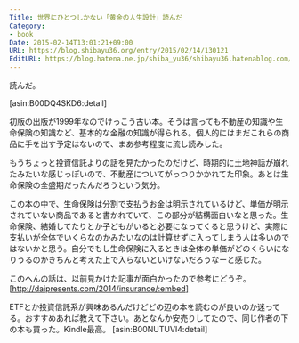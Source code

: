 ```yaml
---
Title: 世界にひとつしかない「黄金の人生設計」読んだ
Category:
- book
Date: 2015-02-14T13:01:21+09:00
URL: https://blog.shibayu36.org/entry/2015/02/14/130121
EditURL: https://blog.hatena.ne.jp/shiba_yu36/shibayu36.hatenablog.com/atom/entry/8454420450083652641
---
```


読んだ。

[asin:B00DQ4SKD6:detail]

初版の出版が1999年なのでけっこう古い本。そうは言っても不動産の知識や生命保険の知識など、基本的な金融の知識が得られる。個人的にはまだこれらの商品に手を出す予定はないので、まあ参考程度に流し読みした。

もうちょっと投資信託よりの話を見たかったのだけど、時期的に土地神話が崩れたみたいな感じっぽいので、不動産についてがっつりかかれてた印象。あとは生命保険の全盛期だったんだろうという気分。


この本の中で、生命保険は分割で支払うお金は明示されているけど、単価が明示されていない商品であると書かれていて、この部分が結構面白いなと思った。生命保険、結婚してたりとか子どもがいると必要になってくると思うけど、実際に支払いが全体でいくらなのかみたいなのは計算せずに入ってしまう人は多いのではないかと思う。自分でもし生命保険に入るときは全体の単価がどのくらいになりうるのかきちんと考えた上で入らないといけないだろうなーと感じた。

このへんの話は、以前見かけた記事が面白かったので参考にどうぞ。
[http://daipresents.com/2014/insurance/:embed]


ETFとか投資信託系が興味あるんだけどどの辺の本を読むのが良いのか迷ってる。おすすめあれば教えて下さい。あとなんか安売りしてたので、同じ作者の下の本も買った。Kindle最高。
[asin:B00NUTUVI4:detail]
